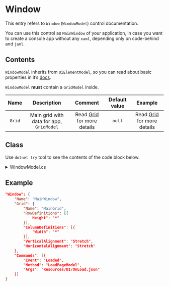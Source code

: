 # Window

This entry refers to `Window` (`WindowModel`) control documentation.

You can use this control as `MainWindow` of your application, in case you want to create a console app without any `xaml`, depending only on code-behind and `jaml`.

## Contents

`WindowModel` inherits from `UiElementModel`, so you can read about basic properties in it’s [docs](UiElement.md).

`WindowModel` **must** contain a `GridModel` inside.

|  Name  |               Description                |                Comment                | Default value |                Example                |
| :----: | :--------------------------------------: | :-----------------------------------: | :-----------: | :-----------------------------------: |
| `Grid` | Main grid with data for app, `GridModel` | Read [Grid](Grid.md) for more details |    `null`     | Read [Grid](Grid.md) for more details |

## Class

Use `dotnet try` tool to see the contents of the code block below.

<details>
  <summary>WindowModel.cs</summary>


``` cs --source-file ../Models/UiElementModels/WindowModel.cs --project ../Jaml.Wpf.csproj

```

</details>

## Example

```json
"Window": {
    "Name": "MainWindow",
    "Grid": {
        "Name": "MainGrid",
        "RowDefinitions": [{
            Height": "*"
        }],
        "ColumnDefinitions": [{
            "Width": "*"
        }],
        "VerticalAlignment": "Stretch",
        "HorizontalAlignment": "Stretch"
    },
    "Commands": [{
        "Event": "Loaded",
        "Method": "LoadPageModel",
        "Args": "Resources/UI/OnLoad.json"
    }]
}
```